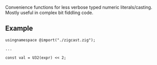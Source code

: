 Convenience functions for less verbose typed numeric literals/casting. Mostly useful in complex bit fiddling code.

## Example

```
usingnamespace @import("./zigcast.zig");

...

const val = U32(expr) << 2;
```

